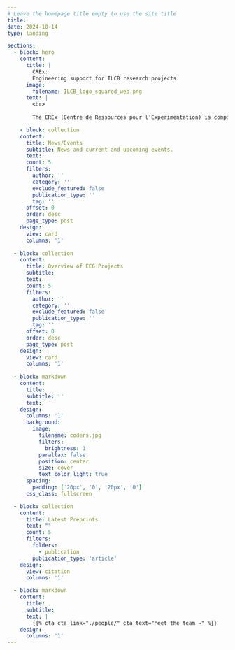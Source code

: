 ```yaml
---
# Leave the homepage title empty to use the site title
title:
date: 2024-10-14
type: landing

sections:
  - block: hero
    content:
      title: |
        CREx:
        Engineering support for ILCB research projects.
      image:
        filename: ILCB_logo_squared_web.png
      text: |
        <br>
        
        The CREx (Centre de Ressources pour l'Experimentation) is composed of a team of engineers specialized in data analysis and scientific computing. Within the perimeter they apply this expertise to support studies on language and communication. The acquisition, processing and analysis of neurophysiological, neuroimaging and behavioural data (fMRI, EEG, MEG and eye-tracking) forms the core of their work. 

    - block: collection
    content:
      title: News/Events
      subtitle: News and current and upcoming events.
      text:
      count: 5
      filters:
        author: ''
        category: ''
        exclude_featured: false
        publication_type: ''
        tag: ''
      offset: 0
      order: desc
      page_type: post
    design:
      view: card
      columns: '1'
  
  - block: collection
    content:
      title: Overview of EEG Projects
      subtitle:
      text:
      count: 5
      filters:
        author: ''
        category: ''
        exclude_featured: false
        publication_type: ''
        tag: ''
      offset: 0
      order: desc
      page_type: post
    design:
      view: card
      columns: '1'
  
  - block: markdown
    content:
      title:
      subtitle: ''
      text:
    design:
      columns: '1'
      background:
        image: 
          filename: coders.jpg
          filters:
            brightness: 1
          parallax: false
          position: center
          size: cover
          text_color_light: true
      spacing:
        padding: ['20px', '0', '20px', '0']
      css_class: fullscreen

  - block: collection
    content:
      title: Latest Preprints
      text: ""
      count: 5
      filters:
        folders:
          - publication
        publication_type: 'article'
    design:
      view: citation
      columns: '1'

  - block: markdown
    content:
      title:
      subtitle:
      text: |
        {{% cta cta_link="./people/" cta_text="Meet the team →" %}}
    design:
      columns: '1'
---
```

